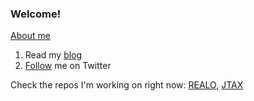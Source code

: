 ### Welcome!
[About me](https://h1alexbel.github.io/)

 1. Read my [blog](https://t.me/h1alexbelnews)
 2. [Follow](https://twitter.com/intent/follow?screen_name=h1alexbel) me on Twitter

Check the repos I'm working on right now:
[REALO](https://github.com/h1alexbel/realo),
 [JTAX](https://github.com/h1alexbel/jtax)
